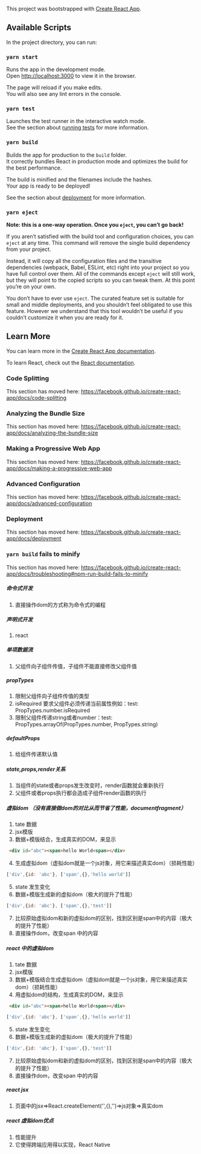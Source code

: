 This project was bootstrapped with [Create React App](https://github.com/facebook/create-react-app).

## Available Scripts

In the project directory, you can run:

### `yarn start`

Runs the app in the development mode.<br />
Open [http://localhost:3000](http://localhost:3000) to view it in the browser.

The page will reload if you make edits.<br />
You will also see any lint errors in the console.

### `yarn test`

Launches the test runner in the interactive watch mode.<br />
See the section about [running tests](https://facebook.github.io/create-react-app/docs/running-tests) for more information.

### `yarn build`

Builds the app for production to the `build` folder.<br />
It correctly bundles React in production mode and optimizes the build for the best performance.

The build is minified and the filenames include the hashes.<br />
Your app is ready to be deployed!

See the section about [deployment](https://facebook.github.io/create-react-app/docs/deployment) for more information.

### `yarn eject`

**Note: this is a one-way operation. Once you `eject`, you can’t go back!**

If you aren’t satisfied with the build tool and configuration choices, you can `eject` at any time. This command will remove the single build dependency from your project.

Instead, it will copy all the configuration files and the transitive dependencies (webpack, Babel, ESLint, etc) right into your project so you have full control over them. All of the commands except `eject` will still work, but they will point to the copied scripts so you can tweak them. At this point you’re on your own.

You don’t have to ever use `eject`. The curated feature set is suitable for small and middle deployments, and you shouldn’t feel obligated to use this feature. However we understand that this tool wouldn’t be useful if you couldn’t customize it when you are ready for it.

## Learn More

You can learn more in the [Create React App documentation](https://facebook.github.io/create-react-app/docs/getting-started).

To learn React, check out the [React documentation](https://reactjs.org/).

### Code Splitting

This section has moved here: https://facebook.github.io/create-react-app/docs/code-splitting

### Analyzing the Bundle Size

This section has moved here: https://facebook.github.io/create-react-app/docs/analyzing-the-bundle-size

### Making a Progressive Web App

This section has moved here: https://facebook.github.io/create-react-app/docs/making-a-progressive-web-app

### Advanced Configuration

This section has moved here: https://facebook.github.io/create-react-app/docs/advanced-configuration

### Deployment

This section has moved here: https://facebook.github.io/create-react-app/docs/deployment

### `yarn build` fails to minify

This section has moved here: https://facebook.github.io/create-react-app/docs/troubleshooting#npm-run-build-fails-to-minify

##### 命令式开发
1. 直接操作dom的方式称为命令式的编程
##### 声明式开发
1. react
##### 单项数据流
1. 父组件向子组件传值，子组件不能直接修改父组件值
##### propTypes
1. 限制父组件向子组件传值的类型
2. isRequired 要求父组件必须传递当前属性例如：test: PropTypes.number.isRequired
3. 限制父组件传递string或者number：test: PropTypes.arrayOf(PropTypes.number, PropTypes.string)
##### defaultProps
1. 给组件传递默认值
##### state,props,render关系
1. 当组件的state或者props发生改变时，render函数就会重新执行
2. 父组件或者props执行都会造成子组件render函数的执行
##### 虚拟dom （没有直接做dom的对比从而节省了性能，documentfragment）
1. tate 数据
2. jsx模版
3. 数据+模版结合，生成真实的DOM，来显示
 ```html
  <div id="abc"><span>hello World<span></div>
 ```
4. 生成虚拟dom（虚拟dom就是一个js对象，用它来描述真实dom）（损耗性能）
```javascript
['div',{id: 'abc'}, ['span',{},'hello world']]
```
5. state 发生变化
6. 数据+模版生成新的虚拟dom（极大的提升了性能）
```javascript
['div',{id: 'abc'}, ['span',{},'test']]
```
7. 比较原始虚拟dom和新的虚拟dom的区别，找到区别是span中的内容（极大的提升了性能）
8. 直接操作dom，改变span 中的内容

##### react 中的虚拟dom
1. tate 数据
2. jsx模版
4. 数据+模版结合生成虚拟dom（虚拟dom就是一个js对象，用它来描述真实dom）（损耗性能）
3. 用虚拟dom的结构，生成真实的DOM，来显示
 ```html
  <div id="abc"><span>hello World<span></div>
 ```
```javascript
['div',{id: 'abc'}, ['span',{},'hello world']]
```
5. state 发生变化
6. 数据+模版生成新的虚拟dom（极大的提升了性能）
```javascript
['div',{id: 'abc'}, ['span',{},'test']]
```
7. 比较原始虚拟dom和新的虚拟dom的区别，找到区别是span中的内容（极大的提升了性能）
8. 直接操作dom，改变span 中的内容
##### react jsx
1. 页面中的jsx=>React.createElement('',{},'')=>js对象=>真实dom
##### react 虚拟dom优点
1. 性能提升
2. 它使得跨端应用得以实现，React Native